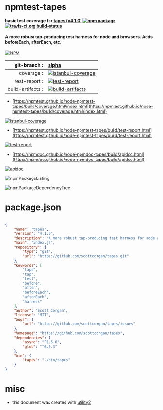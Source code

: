 # npmtest-tapes

#### basic test coverage for  [tapes (v4.1.0)](https://github.com/scottcorgan/tapes)  [![npm package](https://img.shields.io/npm/v/npmtest-tapes.svg?style=flat-square)](https://www.npmjs.org/package/npmtest-tapes) [![travis-ci.org build-status](https://api.travis-ci.org/npmtest/node-npmtest-tapes.svg)](https://travis-ci.org/npmtest/node-npmtest-tapes)

#### A more robust tap-producing test harness for node and browsers. Adds beforeEach, afterEach, etc.

[![NPM](https://nodei.co/npm/tapes.png?downloads=true&downloadRank=true&stars=true)](https://www.npmjs.com/package/tapes)

| git-branch : | [alpha](https://github.com/npmtest/node-npmtest-tapes/tree/alpha)|
|--:|:--|
| coverage : | [![istanbul-coverage](https://npmtest.github.io/node-npmtest-tapes/build/coverage.badge.svg)](https://npmtest.github.io/node-npmtest-tapes/build/coverage.html/index.html)|
| test-report : | [![test-report](https://npmtest.github.io/node-npmtest-tapes/build/test-report.badge.svg)](https://npmtest.github.io/node-npmtest-tapes/build/test-report.html)|
| build-artifacts : | [![build-artifacts](https://npmtest.github.io/node-npmtest-tapes/glyphicons_144_folder_open.png)](https://github.com/npmtest/node-npmtest-tapes/tree/gh-pages/build)|

- [https://npmtest.github.io/node-npmtest-tapes/build/coverage.html/index.html](https://npmtest.github.io/node-npmtest-tapes/build/coverage.html/index.html)

[![istanbul-coverage](https://npmtest.github.io/node-npmtest-tapes/build/screenCapture.buildCi.browser.%252Ftmp%252Fbuild%252Fcoverage.lib.html.png)](https://npmtest.github.io/node-npmtest-tapes/build/coverage.html/index.html)

- [https://npmtest.github.io/node-npmtest-tapes/build/test-report.html](https://npmtest.github.io/node-npmtest-tapes/build/test-report.html)

[![test-report](https://npmtest.github.io/node-npmtest-tapes/build/screenCapture.buildCi.browser.%252Ftmp%252Fbuild%252Ftest-report.html.png)](https://npmtest.github.io/node-npmtest-tapes/build/test-report.html)

- [https://npmdoc.github.io/node-npmdoc-tapes/build/apidoc.html](https://npmdoc.github.io/node-npmdoc-tapes/build/apidoc.html)

[![apidoc](https://npmdoc.github.io/node-npmdoc-tapes/build/screenCapture.buildCi.browser.%252Ftmp%252Fbuild%252Fapidoc.html.png)](https://npmdoc.github.io/node-npmdoc-tapes/build/apidoc.html)

![npmPackageListing](https://npmtest.github.io/node-npmtest-tapes/build/screenCapture.npmPackageListing.svg)

![npmPackageDependencyTree](https://npmtest.github.io/node-npmtest-tapes/build/screenCapture.npmPackageDependencyTree.svg)



# package.json

```json

{
    "name": "tapes",
    "version": "4.1.0",
    "description": "A more robust tap-producing test harness for node and browsers. Adds beforeEach, afterEach, etc.",
    "main": "index.js",
    "repository": {
        "type": "git",
        "url": "https://github.com/scottcorgan/tapes.git"
    },
    "keywords": [
        "tape",
        "tap",
        "test",
        "before",
        "after",
        "beforeEach",
        "afterEach",
        "harness"
    ],
    "author": "Scott Corgan",
    "license": "MIT",
    "bugs": {
        "url": "https://github.com/scottcorgan/tapes/issues"
    },
    "homepage": "https://github.com/scottcorgan/tapes",
    "dependencies": {
        "async": "^1.5.0",
        "glob": "^6.0.3"
    },
    "bin": {
        "tapes": "./bin/tapes"
    }
}
```



# misc
- this document was created with [utility2](https://github.com/kaizhu256/node-utility2)
